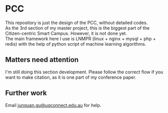 # PCC
This repository is just the design of the PCC, without detailed codes.   
As the 3rd section of my master project, this is the biggest part of the Citizen-centric Smart Campus. However, it is not done yet.   
The main framework here I use is LNMPR (linux + nginx + mysql + php + redis) with the help of python script of machine learning algorithms.

## Matters need attention
I'm still doing this section development. Please follow the correct flow if you want to make citation, as it is one part of my conference paper. 

## Further work
Email junquan.gu@uqconnect.edu.au for help.
